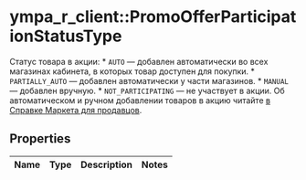 # ympa_r_client::PromoOfferParticipationStatusType

Статус товара в акции:  * `AUTO` — добавлен автоматически во всех магазинах кабинета, в которых товар доступен для покупки.  * `PARTIALLY_AUTO` — добавлен автоматически у части магазинов.  * `MANUAL` — добавлен вручную.  * `NOT_PARTICIPATING` — не участвует в акции.  Об автоматическом и ручном добавлении товаров в акцию читайте [в Справке Маркета для продавцов](https://yandex.ru/support2/marketplace/ru/marketing/promos/market/index). 

## Properties
Name | Type | Description | Notes
------------ | ------------- | ------------- | -------------


